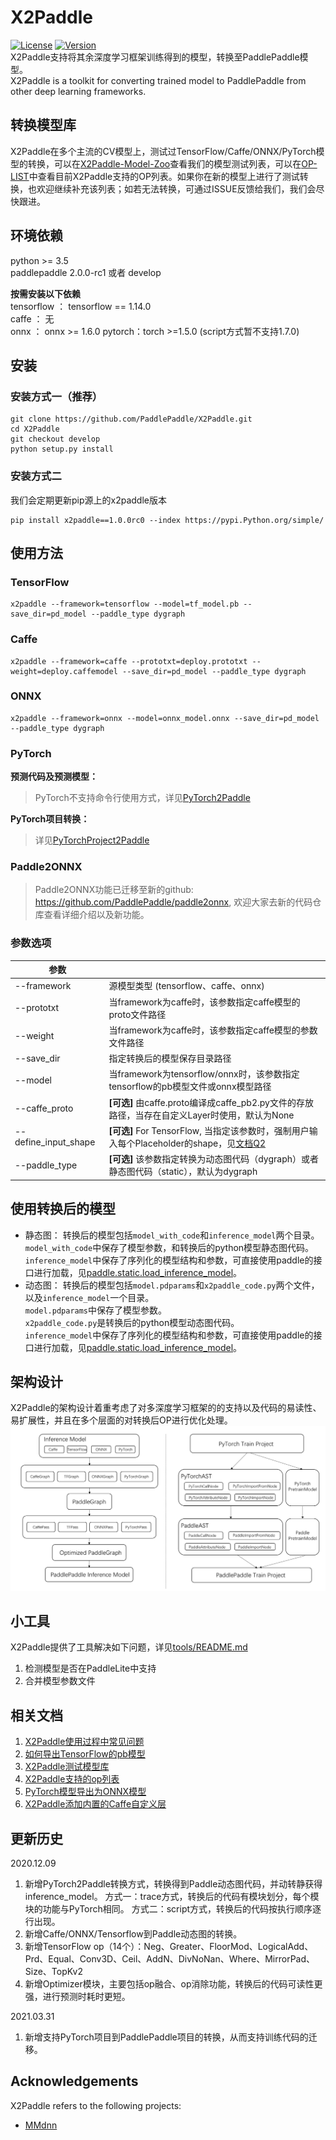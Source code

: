 # X2Paddle
[![License](https://img.shields.io/badge/license-Apache%202-blue.svg)](LICENSE)
[![Version](https://img.shields.io/github/release/PaddlePaddle/X2Paddle.svg)](https://github.com/PaddlePaddle/X2Paddle/releases)  
X2Paddle支持将其余深度学习框架训练得到的模型，转换至PaddlePaddle模型。  
X2Paddle is a toolkit for converting trained model to PaddlePaddle from other deep learning frameworks.

## 转换模型库
X2Paddle在多个主流的CV模型上，测试过TensorFlow/Caffe/ONNX/PyTorch模型的转换，可以在[X2Paddle-Model-Zoo](./docs/introduction/x2paddle_model_zoo.md)查看我们的模型测试列表，可以在[OP-LIST](./docs/introduction/op_list.md)中查看目前X2Paddle支持的OP列表。如果你在新的模型上进行了测试转换，也欢迎继续补充该列表；如若无法转换，可通过ISSUE反馈给我们，我们会尽快跟进。

## 环境依赖

python >= 3.5  
paddlepaddle 2.0.0-rc1 或者 develop  

**按需安装以下依赖**  
tensorflow ： tensorflow == 1.14.0  
caffe ： 无  
onnx ： onnx >= 1.6.0
pytorch：torch >=1.5.0 (script方式暂不支持1.7.0)

## 安装
### 安装方式一（推荐）
```
git clone https://github.com/PaddlePaddle/X2Paddle.git
cd X2Paddle
git checkout develop
python setup.py install
```

### 安装方式二
我们会定期更新pip源上的x2paddle版本
```
pip install x2paddle==1.0.0rc0 --index https://pypi.Python.org/simple/
```
## 使用方法
### TensorFlow
```
x2paddle --framework=tensorflow --model=tf_model.pb --save_dir=pd_model --paddle_type dygraph
```
### Caffe
```
x2paddle --framework=caffe --prototxt=deploy.prototxt --weight=deploy.caffemodel --save_dir=pd_model --paddle_type dygraph
```
### ONNX
```
x2paddle --framework=onnx --model=onnx_model.onnx --save_dir=pd_model --paddle_type dygraph
```

### PyTorch
**预测代码及预测模型：**
> PyTorch不支持命令行使用方式，详见[PyTorch2Paddle](./docs/user_guides/pytorch2paddle.md)

**PyTorch项目转换：**
> 详见[PyTorchProject2Paddle](./docs/pytorch_project_convertor/README.md)

### Paddle2ONNX
> Paddle2ONNX功能已迁移至新的github: https://github.com/PaddlePaddle/paddle2onnx, 欢迎大家去新的代码仓库查看详细介绍以及新功能。


### 参数选项
| 参数 | |
|----------|--------------|
|--framework | 源模型类型 (tensorflow、caffe、onnx) |
|--prototxt | 当framework为caffe时，该参数指定caffe模型的proto文件路径 |
|--weight | 当framework为caffe时，该参数指定caffe模型的参数文件路径 |
|--save_dir | 指定转换后的模型保存目录路径 |
|--model | 当framework为tensorflow/onnx时，该参数指定tensorflow的pb模型文件或onnx模型路径 |
|--caffe_proto | **[可选]** 由caffe.proto编译成caffe_pb2.py文件的存放路径，当存在自定义Layer时使用，默认为None |
|--define_input_shape | **[可选]** For TensorFlow, 当指定该参数时，强制用户输入每个Placeholder的shape，见[文档Q2](./docs/user_guides/FAQ.md) |
|--paddle_type | **[可选]** 该参数指定转换为动态图代码（dygraph）或者静态图代码（static），默认为dygraph|



## 使用转换后的模型
- 静态图：
转换后的模型包括`model_with_code`和`inference_model`两个目录。  
`model_with_code`中保存了模型参数，和转换后的python模型静态图代码。  
`inference_model`中保存了序列化的模型结构和参数，可直接使用paddle的接口进行加载，见[paddle.static.load_inference_model](https://www.paddlepaddle.org.cn/documentation/docs/zh/2.0-rc/api/paddle/static/load_inference_model_cn.html#load-inference-model)。
- 动态图：
转换后的模型包括`model.pdparams`和`x2paddle_code.py`两个文件，以及`inference_model`一个目录。  
`model.pdparams`中保存了模型参数。  
`x2paddle_code.py`是转换后的python模型动态图代码。  
`inference_model`中保存了序列化的模型结构和参数，可直接使用paddle的接口进行加载，见[paddle.static.load_inference_model](https://www.paddlepaddle.org.cn/documentation/docs/zh/2.0-rc/api/paddle/static/load_inference_model_cn.html#load-inference-model)。

## 架构设计
X2Paddle的架构设计着重考虑了对多深度学习框架的的支持以及代码的易读性、易扩展性，并且在多个层面的对转换后OP进行优化处理。
![](./docs/images/frame.png)

## 小工具
X2Paddle提供了工具解决如下问题，详见[tools/README.md](tools/README.md)
1. 检测模型是否在PaddleLite中支持  
2. 合并模型参数文件

## 相关文档
1. [X2Paddle使用过程中常见问题](./docs/user_guides/FAQ.md)  
2. [如何导出TensorFlow的pb模型](./docs/user_guides/export_tf_model.md)
3. [X2Paddle测试模型库](./docs/introduction/x2paddle_model_zoo.md)  
4. [X2Paddle支持的op列表](./docs/introduction/op_list.md) 
5. [PyTorch模型导出为ONNX模型](./docs/user_guides/pytorch2onnx.md)
6. [X2Paddle添加内置的Caffe自定义层](./docs/user_guides/add_caffe_custom_layer.md)

## 更新历史
2020.12.09
1. 新增PyTorch2Paddle转换方式，转换得到Paddle动态图代码，并动转静获得inference_model。
方式一：trace方式，转换后的代码有模块划分，每个模块的功能与PyTorch相同。
方式二：script方式，转换后的代码按执行顺序逐行出现。
2. 新增Caffe/ONNX/Tensorflow到Paddle动态图的转换。
3. 新增TensorFlow op（14个）：Neg、Greater、FloorMod、LogicalAdd、Prd、Equal、Conv3D、Ceil、AddN、DivNoNan、Where、MirrorPad、Size、TopKv2
4. 新增Optimizer模块，主要包括op融合、op消除功能，转换后的代码可读性更强，进行预测时耗时更短。

2021.03.31
1. 新增支持PyTorch项目到PaddlePaddle项目的转换，从而支持训练代码的迁移。


## Acknowledgements

X2Paddle refers to the following projects:
- [MMdnn](https://github.com/microsoft/MMdnn)
